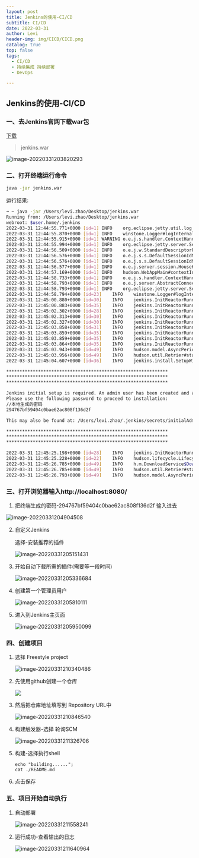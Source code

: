 ```yaml
---
layout: post
title: Jenkins的使用-CI/CD
subtitle: CI/CD
date: 2022-03-31
author: Levi
header-img: img/CICD/CICD.png
catalog: true
top: false
tags:
  - CI/CD
  - 持续集成 持续部署
  - DevOps

---
```




## Jenkins的使用-CI/CD

### 一、去Jenkins官网下载war包

[下载](https://www.jenkins.io/download/)

> jenkins.war

![image-20220331203820293](https://cdn.jsdelivr.net/gh/Levi0219/note-photo/image-20220331203820293.png)



### 二、打开终端运行命令

```bash
java -jar jenkins.war
```



运行结果:

```bash
➜ ~ java -jar /Users/levi.zhao/Desktop/jenkins.war
Running from: /Users/levi.zhao/Desktop/jenkins.war
webroot: $user.home/.jenkins
2022-03-31 12:44:55.771+0000 [id=1]	INFO	org.eclipse.jetty.util.log.Log#initialized: Logging initialized @622ms to org.eclipse.jetty.util.log.JavaUtilLog
2022-03-31 12:44:55.870+0000 [id=1]	INFO	winstone.Logger#logInternal: Beginning extraction from war file
2022-03-31 12:44:55.915+0000 [id=1]	WARNING	o.e.j.s.handler.ContextHandler#setContextPath: Empty contextPath
2022-03-31 12:44:55.994+0000 [id=1]	INFO	org.eclipse.jetty.server.Server#doStart: jetty-9.4.43.v20210629; built: 2021-06-30T11:07:22.254Z; git: 526006ecfa3af7f1a27ef3a288e2bef7ea9dd7e8; jvm 1.8.0_281-b09
2022-03-31 12:44:56.509+0000 [id=1]	INFO	o.e.j.w.StandardDescriptorProcessor#visitServlet: NO JSP Support for /, did not find org.eclipse.jetty.jsp.JettyJspServlet
2022-03-31 12:44:56.576+0000 [id=1]	INFO	o.e.j.s.s.DefaultSessionIdManager#doStart: DefaultSessionIdManager workerName=node0
2022-03-31 12:44:56.576+0000 [id=1]	INFO	o.e.j.s.s.DefaultSessionIdManager#doStart: No SessionScavenger set, using defaults
2022-03-31 12:44:56.577+0000 [id=1]	INFO	o.e.j.server.session.HouseKeeper#startScavenging: node0 Scavenging every 600000ms
2022-03-31 12:44:57.169+0000 [id=1]	INFO	hudson.WebAppMain#contextInitialized: Jenkins home directory: /Users/levi.zhao/.jenkins found at: $user.home/.jenkins
2022-03-31 12:44:58.733+0000 [id=1]	INFO	o.e.j.s.handler.ContextHandler#doStart: Started w.@28d18df5{Jenkins v2.332.1,/,file:///Users/levi.zhao/.jenkins/war/,AVAILABLE}{/Users/levi.zhao/.jenkins/war}
2022-03-31 12:44:58.793+0000 [id=1]	INFO	o.e.j.server.AbstractConnector#doStart: Started ServerConnector@6ea12c19{HTTP/1.1, (http/1.1)}{0.0.0.0:8080}
2022-03-31 12:44:58.793+0000 [id=1]	INFO	org.eclipse.jetty.server.Server#doStart: Started @3645ms
2022-03-31 12:44:58.794+0000 [id=23]	INFO	winstone.Logger#logInternal: Winstone Servlet Engine running: controlPort=disabled
2022-03-31 12:45:00.880+0000 [id=30]	INFO	jenkins.InitReactorRunner$1#onAttained: Started initialization
2022-03-31 12:45:00.883+0000 [id=35]	INFO	jenkins.InitReactorRunner$1#onAttained: Listed all plugins
2022-03-31 12:45:02.302+0000 [id=28]	INFO	jenkins.InitReactorRunner$1#onAttained: Prepared all plugins
2022-03-31 12:45:02.313+0000 [id=30]	INFO	jenkins.InitReactorRunner$1#onAttained: Started all plugins
2022-03-31 12:45:02.327+0000 [id=30]	INFO	jenkins.InitReactorRunner$1#onAttained: Augmented all extensions
2022-03-31 12:45:03.858+0000 [id=31]	INFO	jenkins.InitReactorRunner$1#onAttained: System config loaded
2022-03-31 12:45:03.859+0000 [id=35]	INFO	jenkins.InitReactorRunner$1#onAttained: System config adapted
2022-03-31 12:45:03.859+0000 [id=35]	INFO	jenkins.InitReactorRunner$1#onAttained: Loaded all jobs
2022-03-31 12:45:03.864+0000 [id=35]	INFO	jenkins.InitReactorRunner$1#onAttained: Configuration for all jobs updated
2022-03-31 12:45:03.943+0000 [id=49]	INFO	hudson.model.AsyncPeriodicWork#lambda$doRun$1: Started Download metadata
2022-03-31 12:45:03.956+0000 [id=49]	INFO	hudson.util.Retrier#start: Attempt #1 to do the action check updates server
2022-03-31 12:45:04.607+0000 [id=36]	INFO	jenkins.install.SetupWizard#init:

*************************************************************
*************************************************************
*************************************************************

Jenkins initial setup is required. An admin user has been created and a password generated.
Please use the following password to proceed to installation:
//本地生成的密码
294767bf59404c0bae62ac808f136d2f

This may also be found at: /Users/levi.zhao/.jenkins/secrets/initialAdminPassword

*************************************************************
*************************************************************
*************************************************************

2022-03-31 12:45:25.198+0000 [id=28]	INFO	jenkins.InitReactorRunner$1#onAttained: Completed initialization
2022-03-31 12:45:25.228+0000 [id=22]	INFO	hudson.lifecycle.Lifecycle#onReady: Jenkins is fully up and running
2022-03-31 12:45:26.785+0000 [id=49]	INFO	h.m.DownloadService$Downloadable#load: Obtained the updated data file for hudson.tasks.Maven.MavenInstaller
2022-03-31 12:45:26.785+0000 [id=49]	INFO	hudson.util.Retrier#start: Performed the action check updates server successfully at the attempt #1
2022-03-31 12:45:26.793+0000 [id=49]	INFO	hudson.model.AsyncPeriodicWork#lambda$doRun$1: Finished Download metadata. 22,849 ms
```



### 三、打开浏览器输入http://localhost:8080/

1.  把终端生成的密码-294767bf59404c0bae62ac808f136d2f  输入进去

   ![image-20220331204904508](https://cdn.jsdelivr.net/gh/Levi0219/note-photo/image-20220331204904508-20220331205034176.png)

   
   
2. 自定义Jenkins

   选择-安装推荐的插件

   ![image-20220331205151431](https://cdn.jsdelivr.net/gh/Levi0219/note-photo/image-20220331205151431.png)

   

3. 开始自动下载所需的插件(需要等一段时间)

   ![image-20220331205336684](https://cdn.jsdelivr.net/gh/Levi0219/note-photo/image-20220331205336684.png)

   

   

4. 创建第一个管理员用户

   ![image-20220331205810111](https://cdn.jsdelivr.net/gh/Levi0219/note-photo/image-20220331205810111.png)

   

   

5. 进入到Jenkins主页面

   ![image-20220331205950099](https://cdn.jsdelivr.net/gh/Levi0219/note-photo/image-20220331205950099.png)
   



 

### 四、创建项目

1. 选择 Freestyle project

   ![image-20220331210340486](https://cdn.jsdelivr.net/gh/Levi0219/note-photo/image-20220331210340486.png)
   
2. 先使用github创建一个仓库

   ![](https://cdn.jsdelivr.net/gh/Levi0219/note-photo/image-20220331210547037.png)
   
3. 然后把仓库地址填写到 Repository URL中

   ![image-20220331210846540](https://cdn.jsdelivr.net/gh/Levi0219/note-photo/image-20220331210846540-20220331211152512.png)
   
4. 构建触发器-选择 轮询SCM

   ![image-20220331211326706](https://cdn.jsdelivr.net/gh/Levi0219/note-photo/image-20220331211326706.png)
   
5. 构建-选择执行shell

   ```shell
   echo "building......";
   cat ./README.md
   ```

   

6. 点击保存



### 五、项目开始自动执行

1. 自动部署

   ![image-20220331211558241](https://cdn.jsdelivr.net/gh/Levi0219/note-photo/image-20220331211558241.png)

   

2. 运行成功-查看输出的日志

   ![image-20220331211640964](https://cdn.jsdelivr.net/gh/Levi0219/note-photo/image-20220331211640964.png)

